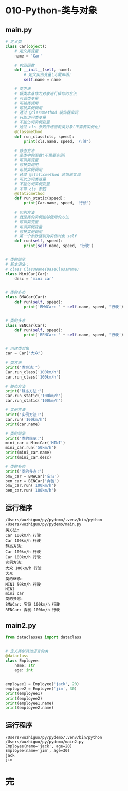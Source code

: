 # 010-Python-类与对象

## main.py

```python
# 定义类
class Car(object):
    # 定义类变量
    name = 'Car'

    # 构造函数
    def __init__(self, name):
        # 定义实例变量(无需声明)
        self.name = name

    # 类方法
    # 将类本身作为对象进行操作的方法
    # 可调类变量
    # 可被类调用
    # 可被实例调用
    # 通过 @classmethod 装饰器实现
    # 只能访问类变量
    # 不能访问实例变量
    # 通过 cls 参数传递当前类对象(不需要实例化)
    @classmethod
    def run_class(cls, speed):
        print(cls.name, speed, '行驶')

    # 静态方法
    # 是类中的函数(不需要实例)
    # 可调类变量
    # 可被类调用
    # 可被实例调用
    # 通过 @staticmethod 装饰器实现
    # 可以访问类变量
    # 不能访问实例变量
    # 不带 cls 参数
    @staticmethod
    def run_static(speed):
        print(Car.name, speed, '行驶')

    # 实例方法
    # 就是类的实例能够使用的方法
    # 可调类变量
    # 可调实例变量
    # 可被实例调用
    # 第一个参数强制为实例对象 self
    def run(self, speed):
        print(self.name, speed, '行驶')


# 类的继承
# 基本语法：
# class ClassName(BaseClassName)
class MiniCar(Car):
    desc = 'mini car'


# 类的多态
class BMWCar(Car):
    def run(self, speed):
        print('BMWCar: ' + self.name, speed, '行驶')


# 类的多态
class BENCar(Car):
    def run(self, speed):
        print('BENCar: ' + self.name, speed, '行驶')


# 创建类对象
car = Car('大众')

# 类方法
print("类方法:")
Car.run_class('100km/h')
car.run_class('100km/h')

# 静态方法
print("静态方法:")
Car.run_static('100km/h')
car.run_static('100km/h')

# 实例方法
print("实例方法:")
car.run('100km/h')
print(car.name)

# 类的继承
print("类的继承:")
mini_car = MiniCar('MINI')
mini_car.run('50km/h')
print(mini_car.name)
print(mini_car.desc)

# 类的多态
print("类的多态:")
bmw_car = BMWCar('宝马')
ben_car = BENCar('奔驰')
bmw_car.run('100km/h')
ben_car.run('100km/h')

```

## 运行程序

    /Users/wuzhiguo/py/pydemo/.venv/bin/python /Users/wuzhiguo/py/pydemo/main.py 
    类方法:
    Car 100km/h 行驶
    Car 100km/h 行驶
    静态方法:
    Car 100km/h 行驶
    Car 100km/h 行驶
    实例方法:
    大众 100km/h 行驶
    大众
    类的继承:
    MINI 50km/h 行驶
    MINI
    mini car
    类的多态:
    BMWCar: 宝马 100km/h 行驶
    BENCar: 奔驰 100km/h 行驶


## main2.py

```python
from dataclasses import dataclass


# 定义类似其他语言的类
@dataclass
class Employee:
    name: str
    age: int


employee1 = Employee('jack', 20)
employee2 = Employee('jim', 30)
print(employee1)
print(employee2)
print(employee1.name)
print(employee2.name)

```

## 运行程序

    /Users/wuzhiguo/py/pydemo/.venv/bin/python /Users/wuzhiguo/py/pydemo/main2.py 
    Employee(name='jack', age=20)
    Employee(name='jim', age=30)
    jack
    jim

# 完